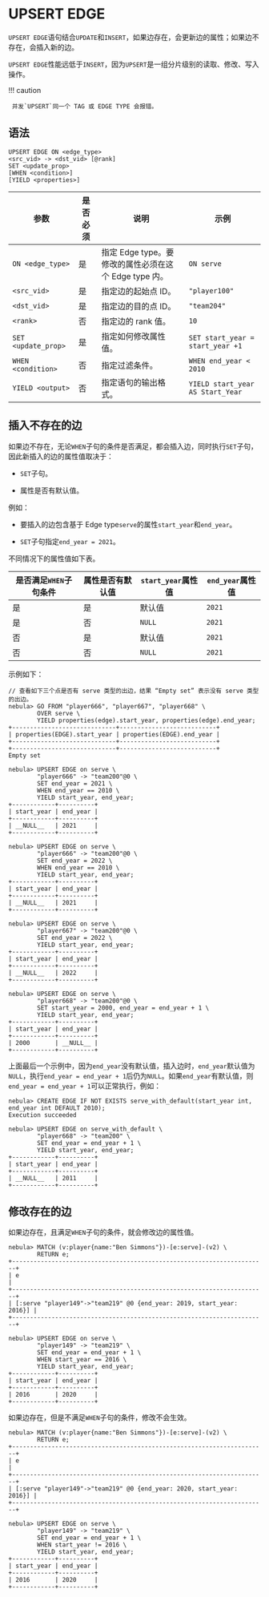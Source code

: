 # UPSERT EDGE

`UPSERT EDGE`语句结合`UPDATE`和`INSERT`，如果边存在，会更新边的属性；如果边不存在，会插入新的边。

`UPSERT EDGE`性能远低于`INSERT`，因为`UPSERT`是一组分片级别的读取、修改、写入操作。

!!! caution

     并发`UPSERT`同一个 TAG 或 EDGE TYPE 会报错。

## 语法

```ngql
UPSERT EDGE ON <edge_type>
<src_vid> -> <dst_vid> [@rank]
SET <update_prop>
[WHEN <condition>]
[YIELD <properties>]
```

| 参数 | 是否必须 | 说明 | 示例 |
|-|-|-|-|
| `ON <edge_type>` | 是 | 指定 Edge type。要修改的属性必须在这个 Edge type 内。 | `ON serve` |
| `<src_vid>` | 是 | 指定边的起始点 ID。 | `"player100"` |
| `<dst_vid>` | 是 | 指定边的目的点 ID。 | `"team204"` |
| `<rank>` | 否 | 指定边的 rank 值。 | `10` |
| `SET <update_prop>` | 是 | 指定如何修改属性值。| `SET start_year = start_year +1` |
| `WHEN <condition>` | 否 | 指定过滤条件。 | `WHEN end_year < 2010` |
|`YIELD <output>`|否| 指定语句的输出格式。 | `YIELD start_year AS Start_Year` |

## 插入不存在的边

如果边不存在，无论`WHEN`子句的条件是否满足，都会插入边，同时执行`SET`子句，因此新插入的边的属性值取决于：

- `SET`子句。

- 属性是否有默认值。

例如：

- 要插入的边包含基于 Edge type`serve`的属性`start_year`和`end_year`。

- `SET`子句指定`end_year = 2021`。

不同情况下的属性值如下表。

| 是否满足`WHEN`子句条件 | 属性是否有默认值 | `start_year`属性值 | `end_year`属性值 |
| - | - | - | - |
| 是 | 是 | 默认值 | `2021` |
| 是 | 否 | `NULL` | `2021` |
| 否 | 是 | 默认值 | `2021` |
| 否 | 否 | `NULL` | `2021` |

示例如下：

```ngql
// 查看如下三个点是否有 serve 类型的出边，结果 “Empty set” 表示没有 serve 类型的出边。
nebula> GO FROM "player666", "player667", "player668" \
        OVER serve \
        YIELD properties(edge).start_year, properties(edge).end_year;
+-----------------------------+---------------------------+
| properties(EDGE).start_year | properties(EDGE).end_year |
+-----------------------------+---------------------------+
+-----------------------------+---------------------------+
Empty set

nebula> UPSERT EDGE on serve \
        "player666" -> "team200"@0 \
        SET end_year = 2021 \
        WHEN end_year == 2010 \
        YIELD start_year, end_year;
+------------+----------+
| start_year | end_year |
+------------+----------+
| __NULL__   | 2021     |
+------------+----------+

nebula> UPSERT EDGE on serve \
        "player666" -> "team200"@0 \
        SET end_year = 2022 \
        WHEN end_year == 2010 \
        YIELD start_year, end_year;
+------------+----------+
| start_year | end_year |
+------------+----------+
| __NULL__   | 2021     |
+------------+----------+

nebula> UPSERT EDGE on serve \
        "player667" -> "team200"@0 \
        SET end_year = 2022 \
        YIELD start_year, end_year;
+------------+----------+
| start_year | end_year |
+------------+----------+
| __NULL__   | 2022     |
+------------+----------+

nebula> UPSERT EDGE on serve \
        "player668" -> "team200"@0 \
        SET start_year = 2000, end_year = end_year + 1 \
        YIELD start_year, end_year;
+------------+----------+
| start_year | end_year |
+------------+----------+
| 2000       | __NULL__ |
+------------+----------+
```

上面最后一个示例中，因为`end_year`没有默认值，插入边时，`end_year`默认值为`NULL`，执行`end_year = end_year + 1`后仍为`NULL`。如果`end_year`有默认值，则`end_year = end_year + 1`可以正常执行，例如：

```ngql
nebula> CREATE EDGE IF NOT EXISTS serve_with_default(start_year int, end_year int DEFAULT 2010);
Execution succeeded

nebula> UPSERT EDGE on serve_with_default \
        "player668" -> "team200" \
        SET end_year = end_year + 1 \
        YIELD start_year, end_year;
+------------+----------+
| start_year | end_year |
+------------+----------+
| __NULL__   | 2011     |
+------------+----------+
```

## 修改存在的边

如果边存在，且满足`WHEN`子句的条件，就会修改边的属性值。

```ngql
nebula> MATCH (v:player{name:"Ben Simmons"})-[e:serve]-(v2) \
        RETURN e;
+-----------------------------------------------------------------------+
| e                                                                     |
+-----------------------------------------------------------------------+
| [:serve "player149"->"team219" @0 {end_year: 2019, start_year: 2016}] |
+-----------------------------------------------------------------------+

nebula> UPSERT EDGE on serve \
        "player149" -> "team219" \
        SET end_year = end_year + 1 \
        WHEN start_year == 2016 \
        YIELD start_year, end_year;
+------------+----------+
| start_year | end_year |
+------------+----------+
| 2016       | 2020     |
+------------+----------+
```

如果边存在，但是不满足`WHEN`子句的条件，修改不会生效。

```ngql
nebula> MATCH (v:player{name:"Ben Simmons"})-[e:serve]-(v2) \
        RETURN e;
+-----------------------------------------------------------------------+
| e                                                                     |
+-----------------------------------------------------------------------+
| [:serve "player149"->"team219" @0 {end_year: 2020, start_year: 2016}] |
+-----------------------------------------------------------------------+

nebula> UPSERT EDGE on serve \
        "player149" -> "team219" \
        SET end_year = end_year + 1 \
        WHEN start_year != 2016 \
        YIELD start_year, end_year;
+------------+----------+
| start_year | end_year |
+------------+----------+
| 2016       | 2020     |
+------------+----------+
```
